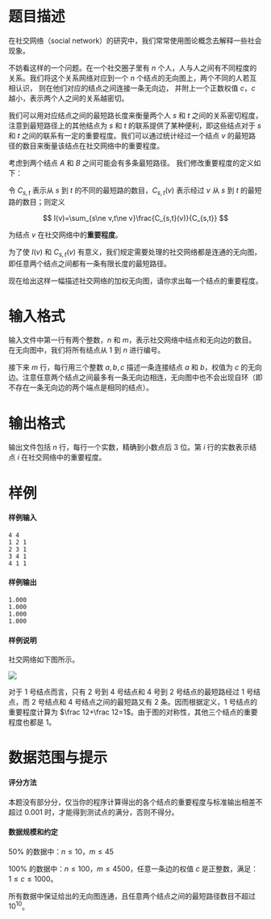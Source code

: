 
# 题目描述

在社交网络（social network）的研究中，我们常常使用图论概念去解释一些社会现象。

不妨看这样的一个问题。在一个社交圈子里有 $n$ 个人，人与人之间有不同程度的关系。我们将这个关系网络对应到一个 $n$ 个结点的无向图上，两个不同的人若互相认识， 则在他们对应的结点之间连接一条无向边， 并附上一个正数权值 $c$，$c$ 越小，表示两个人之间的关系越密切。

我们可以用对应结点之间的最短路长度来衡量两个人 $s$ 和 $t$ 之间的关系密切程度，注意到最短路径上的其他结点为 $s$ 和 $t$ 的联系提供了某种便利，即这些结点对于 $s$ 和 $t$ 之间的联系有一定的重要程度。我们可以通过统计经过一个结点 $v$ 的最短路径的数目来衡量该结点在社交网络中的重要程度。

考虑到两个结点 $A$ 和 $B$ 之间可能会有多条最短路径。 我们修改重要程度的定义如下：

令 $C_{s,t}$ 表示从 $s$ 到 $t$ 的不同的最短路的数目，$C_{s,t}(v)$ 表示经过 $v$ 从 $s$ 到 $t$ 的最短路的数目；则定义

$$
I(v)=\sum_{s\ne v,t\ne v}\frac{C_{s,t}(v)}{C_{s,t}}
$$

为结点 $v$ 在社交网络中的**重要程度**。

为了使 $I(v)$ 和 $C_{s,t}(v)$ 有意义，我们规定需要处理的社交网络都是连通的无向图，即任意两个结点之间都有一条有限长度的最短路径。

现在给出这样一幅描述社交网络的加权无向图，请你求出每一个结点的重要程度。

# 输入格式

输入文件中第一行有两个整数，$n$ 和 $m$，表示社交网络中结点和无向边的数目。在无向图中，我们将所有结点从 $1$ 到 $n$ 进行编号。

接下来 $m$ 行，每行用三个整数 $a,b,c$ 描述一条连接结点 $a$ 和 $b$，权值为 $c$ 的无向边。注意任意两个结点之间最多有一条无向边相连，无向图中也不会出现自环（即不存在一条无向边的两个端点是相同的结点）。

# 输出格式

输出文件包括 $n$ 行，每行一个实数，精确到小数点后 $3$ 位。第 $i$ 行的实数表示结点 $i$ 在社交网络中的重要程度。

# 样例

#### 样例输入
```plain
4 4
1 2 1
2 3 1
3 4 1
4 1 1
```
#### 样例输出
```plain
1.000
1.000
1.000
1.000
```
#### 样例说明

社交网络如下图所示。

![](/source/guoj/1253/img/aHR0cHM6Ly9ndW9qLmljdS9wcm9ibGVtLzEyNTMvaHR0cHM6Ly93d3cud2p5eXkudG9wL3dwLWNvbnRlbnQvdXBsb2Fkcy8yMDE5LzA2LzIwMTkwNjIzMjEyNy5wbmc=.png)

对于 $1$ 号结点而言，只有 $2$ 号到 $4$ 号结点和 $4$ 号到 $2$ 号结点的最短路经过 $1$ 号结点，而 $2$ 号结点和 $4$ 号结点之间的最短路又有 $2$ 条。因而根据定义，$1$ 号结点的重要程度计算为 $\frac 12+\frac 12=1$。由于图的对称性，其他三个结点的重要程度也都是 $1$。

# 数据范围与提示

#### 评分方法

本题没有部分分，仅当你的程序计算得出的各个结点的重要程度与标准输出相差不超过 $0.001$ 时，才能得到测试点的满分，否则不得分。

#### 数据规模和约定

$50\%$ 的数据中：$n\le 10$，$m\le 45$

$100\%$ 的数据中：$n\le 100$，$m\le 4 500$，任意一条边的权值 $c$ 是正整数，满足：$1\le c\le 1 000$。

所有数据中保证给出的无向图连通，且任意两个结点之间的最短路径数目不超过 $10^{10}$。

